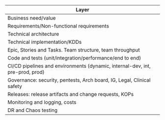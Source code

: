 |Layer|
|-------|
|Business need/value|
|Requirements/Non-functional requirements|
|Technical architecture|
|Technical implementation/KDDs|
|Epic, Stories and Tasks.  Team structure, team throughput|
|Code and tests (unit/integration/performance/end to end)|
|CI/CD pipelines and environments (dynamic, internal-dev, int, pre-prod, prod)|
|Governance: security, pentests, Arch board,  IG, Legal, Clinical safety|
|Releases: release artifacts and change requests, KOPs|
|Monitoring and logging, costs|
|DR and Chaos testing|


